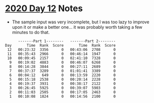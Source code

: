 # [2020 Day 12](https://adventofcode.com/2020/day/12) Notes

* The sample input was very incomplete, but I was too lazy to improve upon it or make a better one... it was probably worth taking a few minutes to do that.

```
      -------Part 1--------   -------Part 2--------
Day       Time  Rank  Score       Time  Rank  Score
 12   00:23:32  3356      0   00:43:06  2708      0
 11   00:35:43  2966      0   00:46:14  1947      0
 10   00:09:45  2157      0   02:41:10  7328      0
  9   00:19:02  4883      0   00:46:07  6268      0
  8   00:14:28  3844      0   00:27:11  2689      0
  7   00:37:37  3289      0   01:01:41  3389      0
  6   00:04:12   649      0   00:13:59  2220      0
  5   00:15:18  2538      0   00:20:14  2228      0
  4   00:19:37  3931      0   00:38:17  2122      0
  3   00:26:45  5925      0   00:39:07  5903      0
  2   00:11:03  2505      0   00:17:05  2463      0
  1   00:10:08  1824      0   00:14:56  2100      0
```
